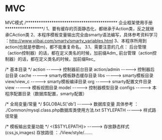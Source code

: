 # MVC
MVC模式
/*******************************************   企业框架使用手册 ******************/
1、要有缓存的页面静态化，都继承于Action类，反之就继承CAction类
2、本程序模板变量输出完全由smarty语法编写，具体参考资料学习 ：http://www.yiibai.com/smarty/smarty_variables.html
3、本程序所用到action(也就是参数m)，都不能重复命名。
3.1、需要注意的几点：
		  后台管理（action控制器）的话，都在定义类名的时候，加前缀Adm_
		  前台管理（action控制器）的话，都在定义类名的时候，加前缀Rec_




/* 基本目录 */
action 					----->			 控制器前台目录
action/admin 			----->			 控制器后台目录
cache  					----->			 smarty模板静态缓存目录
libs   					----->			 smarty模板目录
view/view_c     		----->			 smarty模板编译目录
org						----->			 smarty配置文件目录
view            		----->			 模板视图目录
model           		----->			 控制器模型目录
configs         		----->			 本程序配置目录（数据库配置，smarty配置）



/* 全局变量/常量 */
$GLOBALS['db']       	----->	         数据库变量
										具体参考 ： ./Common/mysql.class.php数据库类使用方法.txt
STYLEPATH               ----->           样式路径常量





/* 模板输出变量功能 */
<{$STYLEPATH}>  		----->			 存放静态样式(css,js,images)
										 存放路径 ：./View/style/.......

